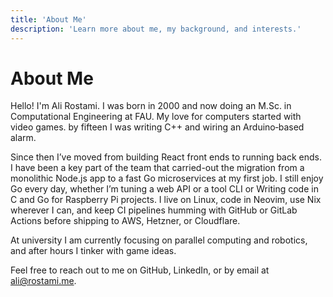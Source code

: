 ```yaml
---
title: 'About Me'
description: 'Learn more about me, my background, and interests.'
---
```


# About Me

Hello! I'm Ali Rostami. I was born in 2000 and now doing an M.Sc. in Computational Engineering at FAU. My love for computers started with video games. by fifteen I was writing C++ and wiring an Arduino‑based alarm.

Since then I’ve moved from building React front ends to running back ends. I have been a key part of the team that carried-out the migration from a monolithic Node.js app to a fast Go microservices at my first job. I still enjoy Go every day, whether I’m tuning a web API or a tool CLI or Writing code in C and Go for Raspberry Pi projects. I live on Linux, code in Neovim, use Nix wherever I can, and keep CI pipelines humming with GitHub or GitLab Actions before shipping to AWS, Hetzner, or Cloudflare.

At university I am currently focusing on parallel computing and robotics, and after hours I tinker with game ideas.

Feel free to reach out to me on GitHub, LinkedIn, or by email at ali@rostami.me.
